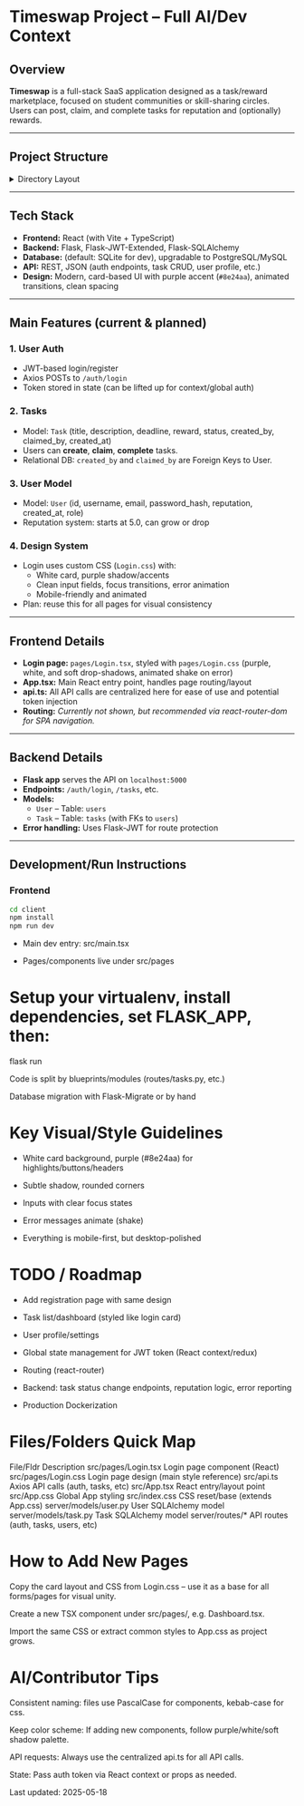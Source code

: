 # Timeswap Project – Full AI/Dev Context

## Overview

**Timeswap** is a full-stack SaaS application designed as a task/reward marketplace, focused on student communities or skill-sharing circles.  
Users can post, claim, and complete tasks for reputation and (optionally) rewards.

---

## Project Structure

<details>
<summary>Directory Layout</summary>

client/ # React (Vite, TypeScript) Frontend
│
├─ src/
│ ├─ assets/ # Static assets (SVG, etc.)
│ ├─ pages/ # Main page-level React components
│ │ ├─ Login.tsx # Login page logic (with axios)
│ │ └─ Login.css # Login page styles (modern, purple-accented)
│ ├─ api.ts # Axios API wrapper functions
│ ├─ App.tsx # Main React App
│ ├─ App.css # Main app-wide styles (to extend!)
│ ├─ index.css # Global CSS (reset, basic theming)
│ └─ main.tsx # ReactDOM entry point
│
└─ server/ # Flask + SQLAlchemy Backend (not in screenshot but implied)

</details>

---

## Tech Stack

- **Frontend:** React (with Vite + TypeScript)
- **Backend:** Flask, Flask-JWT-Extended, Flask-SQLAlchemy
- **Database:** (default: SQLite for dev), upgradable to PostgreSQL/MySQL
- **API:** REST, JSON (auth endpoints, task CRUD, user profile, etc.)
- **Design:** Modern, card-based UI with purple accent (`#8e24aa`), animated transitions, clean spacing

---

## Main Features (current & planned)

### 1. User Auth

- JWT-based login/register
- Axios POSTs to `/auth/login`
- Token stored in state (can be lifted up for context/global auth)

### 2. Tasks

- Model: `Task` (title, description, deadline, reward, status, created_by, claimed_by, created_at)
- Users can **create**, **claim**, **complete** tasks.
- Relational DB: `created_by` and `claimed_by` are Foreign Keys to User.

### 3. User Model

- Model: `User` (id, username, email, password_hash, reputation, created_at, role)
- Reputation system: starts at 5.0, can grow or drop

### 4. Design System

- Login uses custom CSS (`Login.css`) with:
  - White card, purple shadow/accents
  - Clean input fields, focus transitions, error animation
  - Mobile-friendly and animated
- Plan: reuse this for all pages for visual consistency

---

## Frontend Details

- **Login page:** `pages/Login.tsx`, styled with `pages/Login.css` (purple, white, and soft drop-shadows, animated shake on error)
- **App.tsx:** Main React entry point, handles page routing/layout
- **api.ts:** All API calls are centralized here for ease of use and potential token injection
- **Routing:** _Currently not shown, but recommended via react-router-dom for SPA navigation._

---

## Backend Details

- **Flask app** serves the API on `localhost:5000`
- **Endpoints:** `/auth/login`, `/tasks`, etc.
- **Models:**
  - `User` – Table: `users`
  - `Task` – Table: `tasks` (with FKs to `users`)
- **Error handling:** Uses Flask-JWT for route protection

---

## Development/Run Instructions

### Frontend

```bash
cd client
npm install
npm run dev
```

- Main dev entry: src/main.tsx

- Pages/components live under src/pages

# Setup your virtualenv, install dependencies, set FLASK_APP, then:

flask run

Code is split by blueprints/modules (routes/tasks.py, etc.)

Database migration with Flask-Migrate or by hand

# Key Visual/Style Guidelines

- White card background, purple (#8e24aa) for highlights/buttons/headers

- Subtle shadow, rounded corners

- Inputs with clear focus states

- Error messages animate (shake)

- Everything is mobile-first, but desktop-polished

# TODO / Roadmap

- Add registration page with same design

- Task list/dashboard (styled like login card)

- User profile/settings

- Global state management for JWT token (React context/redux)

- Routing (react-router)

- Backend: task status change endpoints, reputation logic, error reporting

- Production Dockerization

# Files/Folders Quick Map

File/Fldr Description
src/pages/Login.tsx Login page component (React)
src/pages/Login.css Login page design (main style reference)
src/api.ts Axios API calls (auth, tasks, etc)
src/App.tsx React entry/layout point
src/App.css Global App styling
src/index.css CSS reset/base (extends App.css)
server/models/user.py User SQLAlchemy model
server/models/task.py Task SQLAlchemy model
server/routes/\* API routes (auth, tasks, users, etc)

# How to Add New Pages

Copy the card layout and CSS from Login.css – use it as a base for all forms/pages for visual unity.

Create a new TSX component under src/pages/, e.g. Dashboard.tsx.

Import the same CSS or extract common styles to App.css as project grows.

# AI/Contributor Tips

Consistent naming: files use PascalCase for components, kebab-case for css.

Keep color scheme: If adding new components, follow purple/white/soft shadow palette.

API requests: Always use the centralized api.ts for all API calls.

State: Pass auth token via React context or props as needed.

Last updated: 2025-05-18
